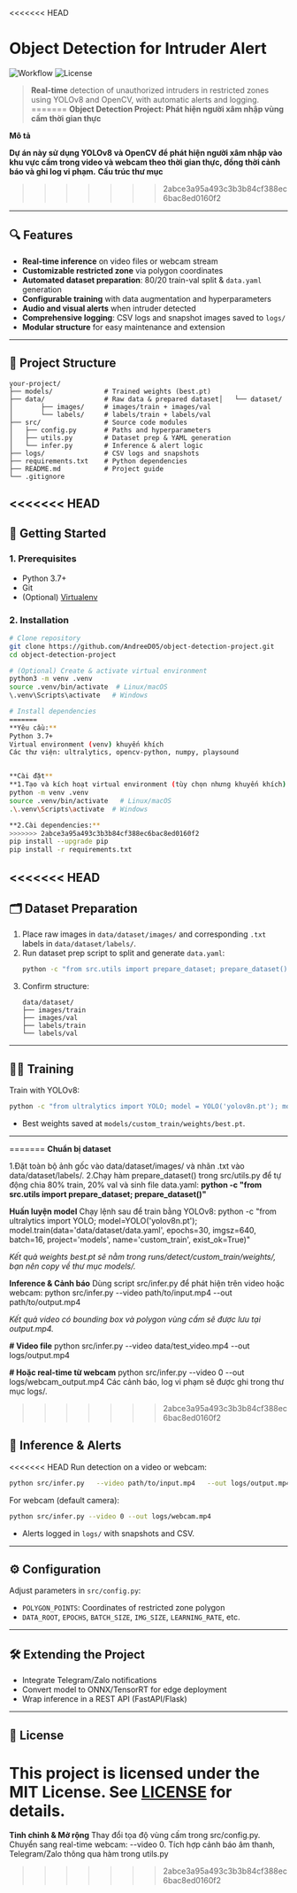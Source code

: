 <<<<<<< HEAD
# Object Detection for Intruder Alert

![Workflow](https://img.shields.io/badge/Workflow-YOLOv8-blue) ![License](https://img.shields.io/badge/License-MIT-green)

> **Real-time** detection of unauthorized intruders in restricted zones using YOLOv8 and OpenCV, with automatic alerts and logging.
=======
**Object Detection Project: Phát hiện người xâm nhập vùng cấm thời gian thực**

**Mô tả**

**Dự án này sử dụng YOLOv8 và OpenCV để phát hiện người xâm nhập vào khu vực cấm trong video và webcam theo thời gian thực, đồng thời cảnh báo và ghi log vi phạm.**
**Cấu trúc thư mục**
>>>>>>> 2abce3a95a493c3b3b84cf388ec6bac8ed0160f2

---

## 🔍 Features

- **Real-time inference** on video files or webcam stream
- **Customizable restricted zone** via polygon coordinates
- **Automated dataset preparation**: 80/20 train-val split & `data.yaml` generation
- **Configurable training** with data augmentation and hyperparameters
- **Audio and visual alerts** when intruder detected
- **Comprehensive logging**: CSV logs and snapshot images saved to `logs/`
- **Modular structure** for easy maintenance and extension

---

## 📂 Project Structure

```
your-project/
├── models/             # Trained weights (best.pt)
├── data/               # Raw data & prepared dataset│   └── dataset/
│       ├── images/     # images/train + images/val
│       └── labels/     # labels/train + labels/val
├── src/                # Source code modules
│   ├── config.py       # Paths and hyperparameters
│   ├── utils.py        # Dataset prep & YAML generation
│   └── infer.py        # Inference & alert logic
├── logs/               # CSV logs and snapshots
├── requirements.txt    # Python dependencies
├── README.md           # Project guide
└── .gitignore
```

<<<<<<< HEAD
---

## 🚀 Getting Started

### 1. Prerequisites

- Python 3.7+
- Git
- (Optional) [Virtualenv](https://docs.python.org/3/library/venv.html)

### 2. Installation

```bash
# Clone repository
git clone https://github.com/AndreeD05/object-detection-project.git
cd object-detection-project

# (Optional) Create & activate virtual environment
python3 -m venv .venv
source .venv/bin/activate  # Linux/macOS
\.venv\Scripts\activate   # Windows

# Install dependencies
=======
**Yêu cầu:**
Python 3.7+
Virtual environment (venv) khuyến khích
Các thư viện: ultralytics, opencv-python, numpy, playsound


**Cài đặt**
**1.Tạo và kích hoạt virtual environment (tùy chọn nhưng khuyến khích):**
python -m venv .venv
source .venv/bin/activate   # Linux/macOS
.\.venv\Scripts\activate  # Windows

**2.Cài dependencies:**
>>>>>>> 2abce3a95a493c3b3b84cf388ec6bac8ed0160f2
pip install --upgrade pip
pip install -r requirements.txt
```

<<<<<<< HEAD
---

## 🗂 Dataset Preparation

1. Place raw images in `data/dataset/images/` and corresponding `.txt` labels in `data/dataset/labels/`.
2. Run dataset prep script to split and generate `data.yaml`:
   ```bash
   python -c "from src.utils import prepare_dataset; prepare_dataset()"
   ```
3. Confirm structure:
   ```text
   data/dataset/
   ├── images/train
   ├── images/val
   ├── labels/train
   └── labels/val
   ```

---

## 🏋️‍♂️ Training

Train with YOLOv8:

```bash
python -c "from ultralytics import YOLO; model = YOLO('yolov8n.pt'); model.train(   data='data/dataset/data.yaml',   epochs=30,   batch=16,   imgsz=640,   project='models',   name='custom_train',   exist_ok=True )"
```

- Best weights saved at `models/custom_train/weights/best.pt`.

---
=======
**Chuẩn bị dataset**

1.Đặt toàn bộ ảnh gốc vào data/dataset/images/ và nhãn .txt vào data/dataset/labels/.
2.Chạy hàm prepare_dataset() trong src/utils.py để tự động chia 80% train, 20% val và sinh file data.yaml:
**python -c "from src.utils import prepare_dataset; prepare_dataset()"**

**Huấn luyện model**
Chạy lệnh sau để train bằng YOLOv8:
python -c "from ultralytics import YOLO; model=YOLO('yolov8n.pt'); model.train(data='data/dataset/data.yaml', epochs=30, imgsz=640, batch=16, project='models', name='custom_train', exist_ok=True)"

_Kết quả weights best.pt sẽ nằm trong runs/detect/custom_train/weights/, bạn nên copy về thư mục models/._

**Inference & Cảnh báo**
Dùng script src/infer.py để phát hiện trên video hoặc webcam:
python src/infer.py --video path/to/input.mp4 --out path/to/output.mp4

_Kết quả video có bounding box và polygon vùng cấm sẽ được lưu tại output.mp4._

**# Video file**
python src/infer.py --video data/test_video.mp4 --out logs/output.mp4

**# Hoặc real-time từ webcam**
python src/infer.py --video 0 --out logs/webcam_output.mp4
Các cảnh báo, log vi phạm sẽ được ghi trong thư mục logs/.
>>>>>>> 2abce3a95a493c3b3b84cf388ec6bac8ed0160f2

## 🎥 Inference & Alerts

<<<<<<< HEAD
Run detection on a video or webcam:

```bash
python src/infer.py   --video path/to/input.mp4   --out logs/output.mp4
```

For webcam (default camera):

```bash
python src/infer.py --video 0 --out logs/webcam.mp4
```

- Alerts logged in `logs/` with snapshots and CSV.

---

## ⚙️ Configuration

Adjust parameters in `src/config.py`:

- `POLYGON_POINTS`: Coordinates of restricted zone polygon
- `DATA_ROOT`, `EPOCHS`, `BATCH_SIZE`, `IMG_SIZE`, `LEARNING_RATE`, etc.

---

## 🛠️ Extending the Project

- Integrate Telegram/Zalo notifications
- Convert model to ONNX/TensorRT for edge deployment
- Wrap inference in a REST API (FastAPI/Flask)

---

## 📄 License

This project is licensed under the MIT License. See [LICENSE](LICENSE) for details.
=======
**Tinh chỉnh & Mở rộng**
Thay đổi tọa độ vùng cấm trong src/config.py.
Chuyển sang real-time webcam: --video 0.
Tích hợp cảnh báo âm thanh, Telegram/Zalo thông qua hàm trong utils.py

>>>>>>> 2abce3a95a493c3b3b84cf388ec6bac8ed0160f2
